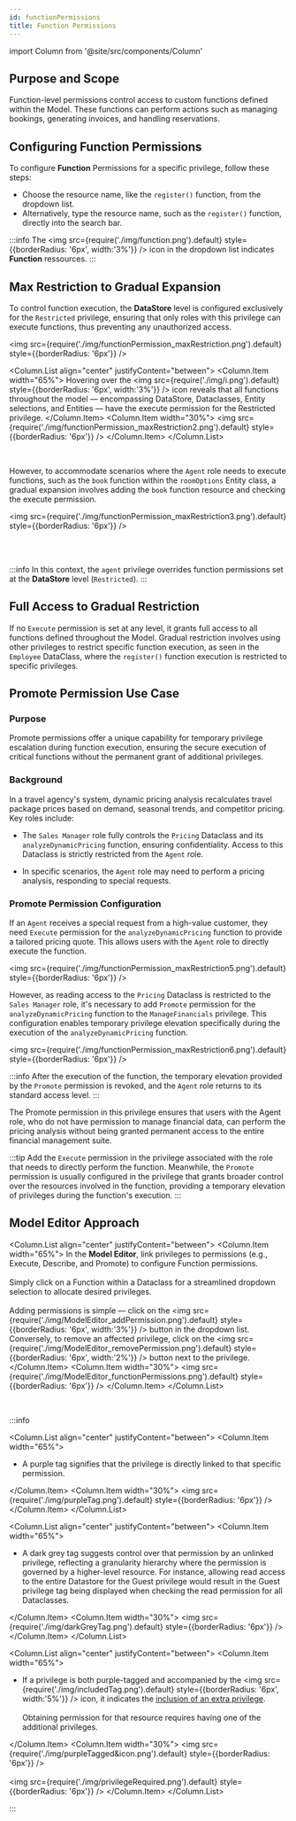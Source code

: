 ```yaml
---
id: functionPermissions
title: Function Permissions
---
```


import Column from '@site/src/components/Column'   

## Purpose and Scope

Function-level permissions control access to custom functions defined within the Model. These functions can perform actions such as managing bookings, generating invoices, and handling reservations.
 
## Configuring Function Permissions 

To configure **Function** Permissions for a specific privilege, follow these steps:

- Choose the resource name, like the `register()` function, from the dropdown list.
- Alternatively, type the resource name, such as the `register()` function, directly into the search bar.

:::info
The <img src={require('./img/function.png').default} style={{borderRadius: '6px', width:'3%'}} /> icon in the dropdown list indicates **Function** ressources.
:::

## Max Restriction to Gradual Expansion

To control function execution, the **DataStore** level is configured exclusively for the `Restricted` privilege, ensuring that only roles with this privilege can execute functions, thus preventing any unauthorized access.

<img src={require('./img/functionPermission_maxRestriction.png').default} style={{borderRadius: '6px'}} />

<Column.List align="center" justifyContent="between">
    <Column.Item width="65%">
        Hovering over the <img src={require('./img/i.png').default} style={{borderRadius: '6px', width:'3%'}} />  icon reveals that all functions throughout the model — encompassing DataStore, Dataclasses, Entity selections, and Entities — have the execute permission for the Restricted privilege.
    </Column.Item>
    <Column.Item width="30%">
        <img src={require('./img/functionPermission_maxRestriction2.png').default} style={{borderRadius: '6px'}} />
    </Column.Item>
</Column.List>

<br/>

However, to accommodate scenarios where the `Agent` role needs to execute functions, such as the `book` function within the `roomOptions` Entity class, a gradual expansion involves adding the `book` function resource and checking the execute permission. 

<img src={require('./img/functionPermission_maxRestriction3.png').default} style={{borderRadius: '6px'}} />

<br/><br/>

:::info 
In this context, the `agent` privilege overrides function permissions set at the **DataStore** level (`Restricted`).
:::

## Full Access to Gradual Restriction

If no `Execute` permission is set at any level, it grants full access to all functions defined throughout the Model. Gradual restriction involves using other privileges to restrict specific function execution, as seen in the `Employee` DataClass, where the `register()` function execution is restricted to specific privileges.


## Promote Permission Use Case

### Purpose

Promote permissions offer a unique capability for temporary privilege escalation during function execution, ensuring the secure execution of critical functions without the permanent grant of additional privileges.

### Background

In a travel agency's system, dynamic pricing analysis recalculates travel package prices based on demand, seasonal trends, and competitor pricing. Key roles include:

- The `Sales Manager` role fully controls the `Pricing` Dataclass and its `analyzeDynamicPricing` function, ensuring confidentiality. Access to this Dataclass is strictly restricted from the `Agent` role.

- In specific scenarios, the `Agent` role may need to perform a pricing analysis, responding to special requests.

### Promote Permission Configuration

If an `Agent` receives a special request from a high-value customer, they need `Execute` permission for the `analyzeDynamicPricing` function to provide a tailored pricing quote. This allows users with the `Agent` role to directly execute the function.

<img src={require('./img/functionPermission_maxRestriction5.png').default} style={{borderRadius: '6px'}} />

However, as reading access to the `Pricing` Dataclass is restricted to the `Sales Manager` role, it's necessary to add `Promote` permission for the `analyzeDynamicPricing` function to the `ManageFinancials` privilege. This configuration enables temporary privilege elevation specifically during the execution of the `analyzeDynamicPricing` function.

<img src={require('./img/functionPermission_maxRestriction6.png').default} style={{borderRadius: '6px'}} />

:::info
After the execution of the function, the temporary elevation provided by the `Promote` permission is revoked, and the `Agent` role returns to its standard access level.
:::

The Promote permission in this privilege ensures that users with the Agent role, who do not have permission to manage financial data, can perform the pricing analysis without being granted permanent access to the entire financial management suite.

:::tip
Add the `Execute` permission in the privilege associated with the role that needs to directly perform the function. Meanwhile, the `Promote` permission is usually configured in the privilege that grants broader control over the resources involved in the function, providing a temporary elevation of privileges during the function's execution.
:::

## Model Editor Approach

<Column.List align="center" justifyContent="between">
    <Column.Item width="65%">
        In the <strong>Model Editor</strong>, link privileges to permissions (e.g., Execute, Describe, and Promote) to configure Function permissions. 
        <br/><br/>
        Simply click on a Function within a Dataclass for a streamlined dropdown selection to allocate desired privileges.
        <br/><br/>
        Adding permissions is simple — click on the <img src={require('./img/ModelEditor_addPermission.png').default} style={{borderRadius: '6px', width:'3%'}} /> button in the dropdown list. Conversely, to remove an affected privilege, click on the <img src={require('./img/ModelEditor_removePermission.png').default} style={{borderRadius: '6px', width:'2%'}} /> button next to the privilege.
    </Column.Item>
    <Column.Item width="30%">
        <img src={require('./img/ModelEditor_functionPermissions.png').default} style={{borderRadius: '6px'}} />
    </Column.Item>
</Column.List>

<br/>

:::info

<Column.List align="center" justifyContent="between">
    <Column.Item width="65%">
        <ul>
            <li>A purple tag signifies that the privilege is directly linked to that specific permission.</li>
        </ul>
    </Column.Item>
    <Column.Item width="30%">
        <img src={require('./img/purpleTag.png').default} style={{borderRadius: '6px'}} />
    </Column.Item>
</Column.List>

<Column.List align="center" justifyContent="between">
    <Column.Item width="65%">
        <ul>
            <li>A dark grey tag suggests control over that permission by an unlinked privilege, reflecting a granularity hierarchy where the permission is governed by a higher-level resource. For instance, allowing read access to the entire Datastore for the Guest privilege would result in the Guest privilege tag being displayed when checking the read permission for all Dataclasses.</li>
        </ul>
    </Column.Item>
    <Column.Item width="30%">
        <img src={require('./img/darkGreyTag.png').default} style={{borderRadius: '6px'}} />
    </Column.Item>
</Column.List>

<Column.List align="center" justifyContent="between">
    <Column.Item width="65%">
        <ul>
            <li>If a privilege is both purple-tagged and accompanied by the <img src={require('./img/includedTag.png').default} style={{borderRadius: '6px', width:'5%'}} /> icon, it indicates the <a href="includingPrivileges">inclusion of an extra privilege</a>.</li>
            <br/>
            Obtaining permission for that resource requires having one of the additional privileges.
        </ul>
    </Column.Item>
    <Column.Item width="30%">
        <img src={require('./img/purpleTagged&icon.png').default} style={{borderRadius: '6px'}} />
        <br/><br/>
        <img src={require('./img/privilegeRequired.png').default} style={{borderRadius: '6px'}} />
    </Column.Item>
</Column.List>

:::